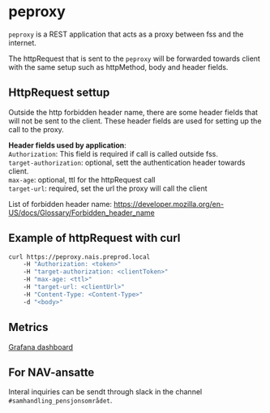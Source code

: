 # peproxy

`peproxy` is a REST application that acts as a proxy between fss and the internet.

The httpRequest that is sent to the `peproxy` will be forwarded towards client with the same setup such as httpMethod, body and header fields. 


## HttpRequest settup
Outside the http forbidden header name, there are some header fields that will not be sent to the client. These header fields are used for setting up the call to the proxy.

<strong>Header fields used by application</strong>: <br/>
`Authorization`: This field is required if call is called outside fss.<br/>
`target-authorization`: optional, sett the authentication header towards client.<br/>
`max-age`: optional, ttl for the httpRequest call<br/>
`target-url`: required, set the url the proxy will call the client<br/>

List of forbidden header name: https://developer.mozilla.org/en-US/docs/Glossary/Forbidden_header_name

## Example of httpRequest with curl
```bash
curl https://peproxy.nais.preprod.local 
    -H "Authorization: <token>" 
    -H "target-authorization: <clientToken>" 
    -H "max-age: <ttl>" 
    -H "target-url: <clientUrl>" 
    -H "Content-Type: <Content-Type>"
    -d "<body>"
```
## Metrics
[Grafana dashboard](https://grafana.adeo.no/d/6IzDnOVWk/peproxy)

## For NAV-ansatte

Interal inquiries can be sendt through slack in the channel `#samhandling_pensjonsområdet`.